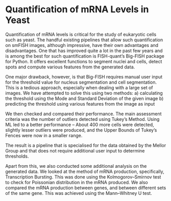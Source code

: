 # Quantification of mRNA Levels in Yeast

Quantification of mRNA levels is critical for the study of eukaryotic cells such as yeast. The handful existing pipelines that allow such quantification on smFISH images, although impressive, have their own advantages and disadvantages. One that has improved quite a lot in the past few years and is among the best for such quantification is FISH-quant’s Big-FISH package for Python. It offers excellent functions to segment nuclei and cells, detect spots and compute various features from the generated data. 

One major drawback, however, is that Big-FISH requires manual user input for the threshold value for nucleus segmentation and cell segmentation. This is a tedious approach, especially when dealing with a large set of images. We have attempted to solve this using two methods: a) calculating the threshold using the Mode and Standard Deviation of the given image
b) predicting the threshold using various features from the image as input 

We then checked and compared their performance. The main assessment criteria was the number of outliers detected using Tukey’s Method. Using ML led to a better performance – About 400 more cells were detected, slightly lesser outliers were produced, and the Upper Bounds of Tukey’s Fences were now in a smaller range.

The result is a pipeline that is specialised for the data obtained by the Mellor Group and that does not require additional user input to determine thresholds.

Apart from this, we also conducted some additional analysis on the generated data. We looked at the method of mRNA production, specifically, Transcription Bursting. This was done using the Kolmogorov–Smirnov test to check for Poissonian distribution in the mRNA produced. We also compared the mRNA production between genes, and between different sets of the same gene. This was achieved using the Mann–Whitney U test.

